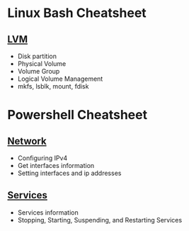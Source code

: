# Linux Bash Cheatsheet

## [LVM](https://github.com/percyfoxley/ps-cheatsheet/blob/main/LVM.md)
  - Disk partition
  - Physical Volume
  - Volume Group
  - Logical Volume Management
  - mkfs, lsblk, mount, fdisk

# Powershell Cheatsheet

## [Network](https://github.com/percyfoxley/ps-cheatsheet/blob/main/Network.md)
  - Configuring IPv4
  - Get interfaces information
  - Setting interfaces and ip addresses

## [Services](https://github.com/percyfoxley/ps-cheatsheet/blob/main/Services.md)
  - Services information
  - Stopping, Starting, Suspending, and Restarting Services
